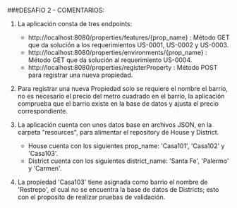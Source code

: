 ###DESAFIO 2 - COMENTARIOS:

1. La aplicación consta de tres endpoints:
    * http://localhost:8080/properties/features/{prop_name} : Método GET que da solución a los requerimientos US-0001, US-0002 y US-0003.
    * http://localhost:8080/properties/environments/{prop_name} : Método GET que da solución al requerimiento US-0004.
    * http://localhost:8080/properties/registerProperty : Método POST para registrar una nueva propiedad.

2. Para registrar una nueva Propiedad solo se requiere el nombre el barrio, no es necesario el precio del metro cuadrado en el barrio, la aplicación comprueba que el barrio existe en la base de datos y ajusta el precio correspondiente.
   
3. La aplicación cuenta con unos datos base en archivos JSON, en la carpeta "resources", para alimentar el repository de House y District.
    * House cuenta con los siguientes prop_name: 'Casa101', 'Casa102' y 'Casa103'.
    * District cuenta con los siguientes district_name: 'Santa Fe', 'Palermo' y 'Carmen'.
4. La propiedad 'Casa103' tiene asignada como barrio el nombre de 'Restrepo', el cual no se encuentra la base de datos de Districts; esto con el proposito de realizar pruebas de validación.